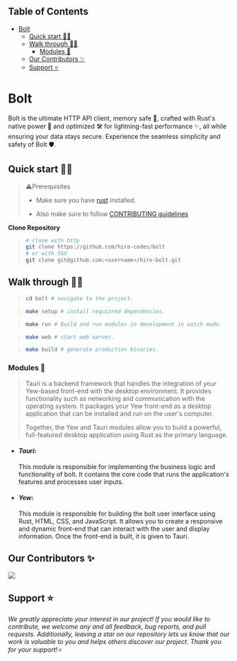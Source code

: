 ## Table of Contents

- [Bolt](#bolt)
  - [Quick start 👩‍💻](#quick-start-)
  - [Walk through 🚶🏻](#walk-through-)
    - [Modules 🧩](#modules-)
  - [Our Contributors ✨](#our-contributors-)
  - [Support ⭐](#support-)

# Bolt

<!-- Native light ✨, optimized 🛠 and memory safe 🔐 http api client written in rust. -->

Bolt is the ultimate HTTP API client, memory safe 🔐, crafted with Rust's native power 💪 and optimized 🛠 for lightning-fast performance ✨, all while ensuring your data stays secure. Experience the seamless simplicity and safety of Bolt 🛡.

## Quick start 👩‍💻

> ⚠️Prerequisites
> 
> * Make sure you have [rust](https://www.rust-lang.org/tools/install) installed.
> 
> * Also make sure to follow [CONTRIBUTING guidelines](https://github.com/hiro-codes/bolt/blob/main/CONTRIBUTING.md)

**Clone Repository**
> ``` bash
> # clone with http
> git clone https://github.com/hiro-codes/bolt
> # or with SSH
> git clone git@github.com:<username>/hiro-bolt.git
> ```

## Walk through 🚶🏻

> ``` bash
> cd bolt # navigate to the project.
> ```

> ``` bash
> make setup # install requizred dependencies.
> ```

> ``` bash
> make run # Build and run modules in development in watch mode.
> ```

> ``` bash
> make web # start web server.
> ```

> ``` bash
> make build # generate production binaries.
> ```


### Modules 🧩

> Tauri is a backend framework that handles the integration of your Yew-based front-end with the desktop environment. It provides functionality such as networking and communication with the operating system. It packages your Yew front-end as a desktop application that can be installed and run on the user's computer.
>
> Together, the Yew and Tauri modules allow you to build a powerful, full-featured desktop application using Rust as the primary language.
* #### ***Tauri***:
    This module is responsible for implementing the business logic and functionality of bolt. It contains the core code that runs the application's features and processes user inputs.

* #### ***Yew***:
    This module is responsible for building the bolt user interface using Rust, HTML, CSS, and JavaScript. It allows you to create a responsive and dynamic front-end that can interact with the user and display information. Once the front-end is built, it is given to Tauri.

<!-- ---

<a name="building-with-gitpod"></a>
## Building with Gitpod 💣

By using [Gitpod.io](https://www.gitpod.io), all the necessary dependencies will be installed
and the website will be built in one single click. No extra setup is required.

[![Gitpod Ready-to-Code](https://gitpod.io/button/open-in-gitpod.svg)](https://gitpod.io/#https://github.com/hiro-codes/bolt)

--- -->

## Our Contributors ✨

<a href="https://github.com/hiro-codes/bolt/graphs/contributors">
  <img src="https://contrib.rocks/image?repo=hiro-codes/bolt" />
</a>

<!-- ## License 📝 -->

## Support ⭐
_We greatly appreciate your interest in our project! If you would like to contribute, we welcome any and all feedback, bug reports, and pull requests. Additionally, leaving a star on our repository lets us know that our work is valuable to you and helps others discover our project. Thank you for your support!⭐_
